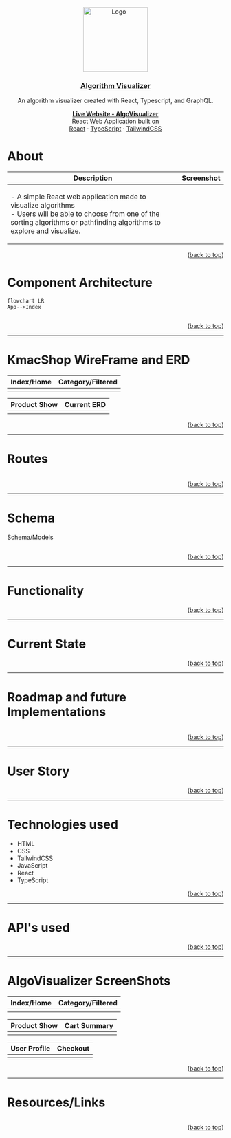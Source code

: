 <div id="top" align="center">
  
  <a href="https://github.com/Kmachappy/Algo-Visualizer">
    <img src="https://i.imgur.com/Yt7Qsxz.png" alt="Logo" width="150" height="150">
  </a>

  <a href="https://kmacshop.herokuapp.com/">
    <h3 align="center">Algorithm Visualizer</h3>
  </a>

  <p align="center">
    <p>An algorithm visualizer created with React, Typescript, and GraphQL.</p>
    <a href="https://algorithm-visuals.netlify.app/"><strong>Live Website - AlgoVisualizer</strong></a>
    <br />
 React Web Application built on <br/>
    <a href="https://reactjs.org/">React</a>
    ·
    <a href="https://www.typescriptlang.org/">TypeScript</a>
    ·
    <a href="https://tailwindcss.com/">TailwindCSS</a>
  </p>
</div>

# About

Description            |  Screenshot
:---:|:----:
| <p align="left">- A simple React web application made to visualize algorithms <br> - Users will be able to choose from one of the sorting algorithms or pathfinding algorithms to explore and visualize. <br></p> | ![]() |

<p align="right">(<a href="#top">back to top</a>)</p>


# Component Architecture

```mermaid
flowchart LR
App-->Index


```

<p align="right">(<a href="#top">back to top</a>)</p>

---

# KmacShop WireFrame and ERD

Index/Home             |  Category/Filtered
:-------------------------:|:-------------------------:
![]()  |  ![]()

Product Show             |   Current ERD
:-------------------------:|:-------------------------:
![]()  |  ![]()

<p align="right">(<a href="#top">back to top</a>)</p>

---

# Routes

``` React
```



<p align="right">(<a href="#top">back to top</a>)</p>

---

# Schema

Schema/Models

``` test
```

<p align="right">(<a href="#top">back to top</a>)</p>

---

# Functionality

<p align="right">(<a href="#top">back to top</a>)</p>

---

# Current State

<p align="right">(<a href="#top">back to top</a>)</p>

---

# Roadmap and future Implementations

```test
```

<p align="right">(<a href="#top">back to top</a>)</p>

---

# User Story

<p align="right">(<a href="#top">back to top</a>)</p>

---

# Technologies used

- HTML
- CSS
- TailwindCSS
- JavaScript
- React
- TypeScript

<p align="right">(<a href="#top">back to top</a>)</p>

---

# API's used

<p align="right">(<a href="#top">back to top</a>)</p>

---

# AlgoVisualizer ScreenShots

Index/Home|Category/Filtered
:-------------------------:|:-------------------------:
![]()  |  ![]()

Product Show             |   Cart Summary
:-------------------------:|:-------------------------:
![]()  |  ![]()

User Profile           |  Checkout
:-------------------------:|:-------------------------:
![]()  |  ![]()

<p align="right">(<a href="#top">back to top</a>)</p>

---

# Resources/Links

```test
```

<p align="right">(<a href="#top">back to top</a>)</p>
